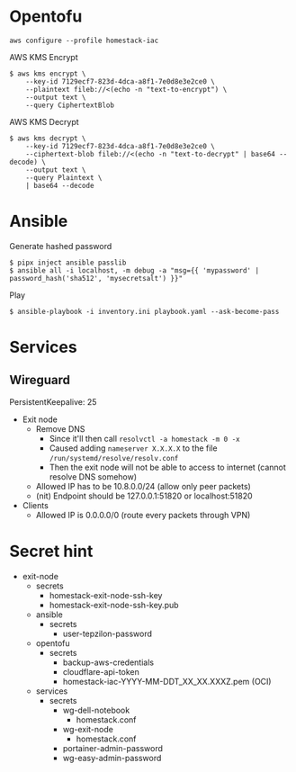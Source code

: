 # Opentofu

```
aws configure --profile homestack-iac
```

AWS KMS Encrypt

```
$ aws kms encrypt \
    --key-id 7129ecf7-823d-4dca-a8f1-7e0d8e3e2ce0 \
    --plaintext fileb://<(echo -n "text-to-encrypt") \
    --output text \
    --query CiphertextBlob
```

AWS KMS Decrypt

```
$ aws kms decrypt \
    --key-id 7129ecf7-823d-4dca-a8f1-7e0d8e3e2ce0 \
    --ciphertext-blob fileb://<(echo -n "text-to-decrypt" | base64 --decode) \
    --output text \
    --query Plaintext \
    | base64 --decode
```

# Ansible

Generate hashed password

```
$ pipx inject ansible passlib
$ ansible all -i localhost, -m debug -a "msg={{ 'mypassword' | password_hash('sha512', 'mysecretsalt') }}"
```

Play

```
$ ansible-playbook -i inventory.ini playbook.yaml --ask-become-pass
```

# Services

## Wireguard

PersistentKeepalive: 25

- Exit node
  - Remove DNS
    - Since it'll then call `resolvctl -a homestack -m 0 -x`
    - Caused adding `nameserver X.X.X.X` to the file `/run/systemd/resolve/resolv.conf`
    - Then the exit node will not be able to access to internet (cannot resolve DNS somehow)
  - Allowed IP has to be 10.8.0.0/24 (allow only peer packets)
  - (nit) Endpoint should be 127.0.0.1:51820 or localhost:51820
- Clients
  - Allowed IP is 0.0.0.0/0 (route every packets through VPN)

# Secret hint

- exit-node
  - secrets
    - homestack-exit-node-ssh-key
    - homestack-exit-node-ssh-key.pub
  - ansible
    - secrets
      - user-tepzilon-password
  - opentofu
    - secrets
      - backup-aws-credentials
      - cloudflare-api-token
      - homestack-iac-YYYY-MM-DDT_XX_XX.XXXZ.pem (OCI)
  - services
    - secrets
      - wg-dell-notebook
        - homestack.conf
      - wg-exit-node
        - homestack.conf
      - portainer-admin-password
      - wg-easy-admin-password
